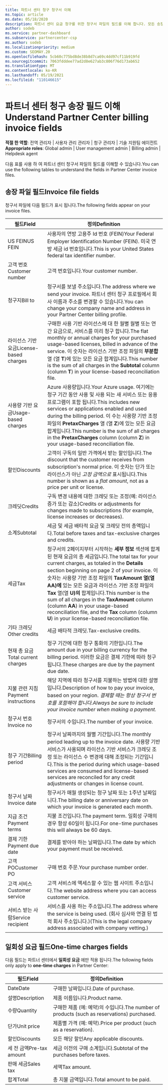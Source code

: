 ```yaml
---
title: 파트너 센터 청구 청구서 이해
ms.topic: article
ms.date: 05/18/2020
description: 파트너 센터 요금 청구를 위한 청구서 파일의 필드를 이해 합니다. 모든 송장 필드와 일회성 요금 필드에 대 한 필드 및 정의를 포함 합니다.
author: sodeb
ms.service: partner-dashboard
ms.subservice: partnercenter-csp
ms.author: sodeb
ms.localizationpriority: medium
ms.custom: SEOMAY.20
ms.openlocfilehash: 5cb60c775bd8de38b8d7ca69c4dd97cf11b919fd
ms.sourcegitcommit: 7063fdddee77ad2d8e627ab3c806f76d173ab652
ms.translationtype: MT
ms.contentlocale: ko-KR
ms.lasthandoff: 05/19/2021
ms.locfileid: "110146615"
---
```

# <a name="understand-partner-center-billing-invoice-fields"></a><span data-ttu-id="a7743-104">파트너 센터 청구 송장 필드 이해</span><span class="sxs-lookup"><span data-stu-id="a7743-104">Understand Partner Center billing invoice fields</span></span>

<span data-ttu-id="a7743-105">**적절 한 역할**: 전역 관리자 | 사용자 관리 관리자 | 청구 관리자 | 기술 지원팀 에이전트</span><span class="sxs-lookup"><span data-stu-id="a7743-105">**Appropriate roles**: Global admin | User management admin | Billing admin | Helpdesk agent</span></span>

<span data-ttu-id="a7743-106">다음 표를 사용 하 여 파트너 센터 청구서 파일의 필드를 이해할 수 있습니다.</span><span class="sxs-lookup"><span data-stu-id="a7743-106">You can use the following tables to understand the fields in Partner Center invoice files.</span></span>

## <a name="invoice-file-fields"></a><span data-ttu-id="a7743-107">송장 파일 필드</span><span class="sxs-lookup"><span data-stu-id="a7743-107">Invoice file fields</span></span>

<span data-ttu-id="a7743-108">청구서 파일에 다음 필드가 표시 됩니다.</span><span class="sxs-lookup"><span data-stu-id="a7743-108">The following fields appear on your invoice files.</span></span>

| <span data-ttu-id="a7743-109">필드</span><span class="sxs-lookup"><span data-stu-id="a7743-109">Field</span></span> | <span data-ttu-id="a7743-110">정의</span><span class="sxs-lookup"><span data-stu-id="a7743-110">Definition</span></span> |
| ----- | ---------- |
| <span data-ttu-id="a7743-111">US FEIN</span><span class="sxs-lookup"><span data-stu-id="a7743-111">US FEIN</span></span> | <span data-ttu-id="a7743-112">사용자의 연방 고용주 Id 번호 (FEIN)</span><span class="sxs-lookup"><span data-stu-id="a7743-112">Your Federal Employer Identification Number (FEIN).</span></span> <span data-ttu-id="a7743-113">미국 연방 세금 id 번호입니다.</span><span class="sxs-lookup"><span data-stu-id="a7743-113">This is your United States federal tax identifier number.</span></span> |
| <span data-ttu-id="a7743-114">고객 번호</span><span class="sxs-lookup"><span data-stu-id="a7743-114">Customer number</span></span> | <span data-ttu-id="a7743-115">고객 번호입니다.</span><span class="sxs-lookup"><span data-stu-id="a7743-115">Your customer number.</span></span> |
| <span data-ttu-id="a7743-116">청구지</span><span class="sxs-lookup"><span data-stu-id="a7743-116">Bill to</span></span> | <span data-ttu-id="a7743-117">청구서를 보낼 주소입니다.</span><span class="sxs-lookup"><span data-stu-id="a7743-117">The address where we send your invoice.</span></span> <span data-ttu-id="a7743-118">파트너 센터 청구 프로필에서 회사 이름과 주소를 변경할 수 있습니다.</span><span class="sxs-lookup"><span data-stu-id="a7743-118">You can change your company name and address in your Partner Center billing profile.</span></span> |
| <span data-ttu-id="a7743-119">라이선스 기반 요금</span><span class="sxs-lookup"><span data-stu-id="a7743-119">License-based charges</span></span> | <span data-ttu-id="a7743-120">구매한 사용 기반 라이선스에 대 한 월별 월별 또는 연간 요금으로, 서비스를 미리 청구 합니다.</span><span class="sxs-lookup"><span data-stu-id="a7743-120">The flat monthly or annual charges for your purchased usage-based licenses, billed in advance of the service.</span></span> <span data-ttu-id="a7743-121">이 숫자는 라이선스 기반 조정 파일의 **부분합** 열 (열 **T**)에 있는 모든 요금 합계입니다.</span><span class="sxs-lookup"><span data-stu-id="a7743-121">This number is the sum of all charges in the **Subtotal** column (column **T**) in your license-based reconciliation file.</span></span> |
| <span data-ttu-id="a7743-122">사용량 기반 요금</span><span class="sxs-lookup"><span data-stu-id="a7743-122">Usage-based charges</span></span> | <span data-ttu-id="a7743-123">Azure 사용량입니다.</span><span class="sxs-lookup"><span data-stu-id="a7743-123">Your Azure usage.</span></span> <span data-ttu-id="a7743-124">여기에는 청구 기간 동안 사용 및 사용 되는 새 서비스 또는 응용 프로그램이 포함 됩니다.</span><span class="sxs-lookup"><span data-stu-id="a7743-124">This includes new services or applications enabled and used during the billing period.</span></span> <span data-ttu-id="a7743-125">이 수는 사용량 기반 조정 파일의 **PretaxCharges** 열 (열 **Z**)에 있는 모든 요금 합계입니다.</span><span class="sxs-lookup"><span data-stu-id="a7743-125">This number is the sum of all charges in the **PretaxCharges** column (column **Z**) in your usage-based reconciliation file.</span></span> |
| <span data-ttu-id="a7743-126">할인</span><span class="sxs-lookup"><span data-stu-id="a7743-126">Discounts</span></span> | <span data-ttu-id="a7743-127">고객이 구독의 일반 가격에서 받는 할인입니다.</span><span class="sxs-lookup"><span data-stu-id="a7743-127">The discount that the customer receives from subscription's normal price.</span></span> <span data-ttu-id="a7743-128">이 숫자는 단가 또는 라이선스가 아닌 *고정 금액으로* 표시됩니다.</span><span class="sxs-lookup"><span data-stu-id="a7743-128">This number is shown as a *flat amount*, not as a price per unit or license.</span></span> |
| <span data-ttu-id="a7743-129">크레딧</span><span class="sxs-lookup"><span data-stu-id="a7743-129">Credits</span></span> | <span data-ttu-id="a7743-130">구독 변경 내용에 대한 크레딧 또는 조정(예: 라이선스 증가 또는 감소)</span><span class="sxs-lookup"><span data-stu-id="a7743-130">Credits or adjustments for changes made to subscriptions (for example, license increases or decreases).</span></span> |
| <span data-ttu-id="a7743-131">소계</span><span class="sxs-lookup"><span data-stu-id="a7743-131">Subtotal</span></span> | <span data-ttu-id="a7743-132">세금 및 세금 배타적 요금 및 크레딧 전의 총액입니다.</span><span class="sxs-lookup"><span data-stu-id="a7743-132">Total before taxes and tax-exclusive charges and credits.</span></span> |
| <span data-ttu-id="a7743-133">세금</span><span class="sxs-lookup"><span data-stu-id="a7743-133">Tax</span></span> | <span data-ttu-id="a7743-134">청구서의 2페이지부터 시작하는 **세부 정보** 섹션에 합계된 현재 요금의 총 세금입니다.</span><span class="sxs-lookup"><span data-stu-id="a7743-134">The total tax for your current charges, as totaled in the **Details** section beginning on page 2 of your invoice.</span></span> <span data-ttu-id="a7743-135">이 숫자는 사용량 기반 조정 파일의 **TaxAmount** **열(열 AA)에** 있는 모든 요금과 라이선스 기반 조정 파일의 **Tax** 열(열 **U)의** 합계입니다.</span><span class="sxs-lookup"><span data-stu-id="a7743-135">This number is the sum of all charges in the **TaxAmount** column (column **AA**) in your usage-based reconciliation file, and the **Tax** column (column **U**) in your license-based reconciliation file.</span></span> |
| <span data-ttu-id="a7743-136">기타 크레딧</span><span class="sxs-lookup"><span data-stu-id="a7743-136">Other credits</span></span> | <span data-ttu-id="a7743-137">세금 배타적 크레딧.</span><span class="sxs-lookup"><span data-stu-id="a7743-137">Tax-exclusive credits.</span></span> |
| <span data-ttu-id="a7743-138">현재 총 요금</span><span class="sxs-lookup"><span data-stu-id="a7743-138">Total current charges</span></span> | <span data-ttu-id="a7743-139">청구 기간에 대한 청구 통화의 기한입니다.</span><span class="sxs-lookup"><span data-stu-id="a7743-139">The amount due in your billing currency for the billing period.</span></span> <span data-ttu-id="a7743-140">이러한 요금은 결제 기한에 따라 청구됩니다.</span><span class="sxs-lookup"><span data-stu-id="a7743-140">These charges are due by the payment due date.</span></span> |
| <span data-ttu-id="a7743-141">지불 관련 지침</span><span class="sxs-lookup"><span data-stu-id="a7743-141">Payment instructions</span></span> | <span data-ttu-id="a7743-142">해당 지역에 따라 청구서를 지불하는 방법에 대한 설명입니다.</span><span class="sxs-lookup"><span data-stu-id="a7743-142">Description of how to pay your invoice, based on your region.</span></span> <span data-ttu-id="a7743-143">*결제할 때는 항상 청구서 번호를 포함해야 합니다.*</span><span class="sxs-lookup"><span data-stu-id="a7743-143">*Always be sure to include your invoice number when making a payment.*</span></span> |
| <span data-ttu-id="a7743-144">청구서 번호</span><span class="sxs-lookup"><span data-stu-id="a7743-144">Invoice no</span></span> | <span data-ttu-id="a7743-145">청구서의 수입니다.</span><span class="sxs-lookup"><span data-stu-id="a7743-145">The number of your invoice.</span></span> |
| <span data-ttu-id="a7743-146">청구 기간</span><span class="sxs-lookup"><span data-stu-id="a7743-146">Billing period</span></span> | <span data-ttu-id="a7743-147">청구서 날짜까지의 월별 기간입니다.</span><span class="sxs-lookup"><span data-stu-id="a7743-147">The monthly period leading up to the invoice date.</span></span> <span data-ttu-id="a7743-148">사용량 기반 서비스가 사용되며 라이선스 기반 서비스가 크레딧 조정 또는 라이선스 수 변경에 대해 조정되는 기간입니다.</span><span class="sxs-lookup"><span data-stu-id="a7743-148">This is the period during which usage-based services are consumed and license-based services are reconciled for any credit adjustments or changes in license count.</span></span> |
| <span data-ttu-id="a7743-149">청구서 날짜</span><span class="sxs-lookup"><span data-stu-id="a7743-149">Invoice date</span></span> | <span data-ttu-id="a7743-150">청구서가 매월 생성되는 청구 날짜 또는 1주년 날짜입니다.</span><span class="sxs-lookup"><span data-stu-id="a7743-150">The billing date or anniversary date on which your invoice is generated each month.</span></span> |
| <span data-ttu-id="a7743-151">지급 조건</span><span class="sxs-lookup"><span data-stu-id="a7743-151">Payment terms</span></span> | <span data-ttu-id="a7743-152">지불 조건입니다.</span><span class="sxs-lookup"><span data-stu-id="a7743-152">The payment term.</span></span> <span data-ttu-id="a7743-153">일회성 구매의 경우 항상 60일이 됩니다.</span><span class="sxs-lookup"><span data-stu-id="a7743-153">For one-time purchases this will always be 60 days.</span></span> |
| <span data-ttu-id="a7743-154">결제 기한</span><span class="sxs-lookup"><span data-stu-id="a7743-154">Payment due date</span></span> | <span data-ttu-id="a7743-155">결제를 받아야 하는 날짜입니다.</span><span class="sxs-lookup"><span data-stu-id="a7743-155">The date by which your payment must be received.</span></span> |
| <span data-ttu-id="a7743-156">고객 PO</span><span class="sxs-lookup"><span data-stu-id="a7743-156">Customer PO</span></span> | <span data-ttu-id="a7743-157">구매 번호 주문.</span><span class="sxs-lookup"><span data-stu-id="a7743-157">Your purchase number order.</span></span> |
| <span data-ttu-id="a7743-158">고객 서비스</span><span class="sxs-lookup"><span data-stu-id="a7743-158">Customer service</span></span> | <span data-ttu-id="a7743-159">고객 서비스에 액세스할 수 있는 웹 사이트 주소입니다.</span><span class="sxs-lookup"><span data-stu-id="a7743-159">The website address where you can access customer service.</span></span> |
| <span data-ttu-id="a7743-160">서비스 받는 사람</span><span class="sxs-lookup"><span data-stu-id="a7743-160">Service recipient</span></span> | <span data-ttu-id="a7743-161">서비스를 사용 하는 주소입니다.</span><span class="sxs-lookup"><span data-stu-id="a7743-161">The address where the service is being used.</span></span> <span data-ttu-id="a7743-162">(회사 심사와 연결 된 법적 회사 주소입니다.)</span><span class="sxs-lookup"><span data-stu-id="a7743-162">(This is the legal company address associated with company vetting.)</span></span> |

## <a name="one-time-charges-fields"></a><span data-ttu-id="a7743-163">일회성 요금 필드</span><span class="sxs-lookup"><span data-stu-id="a7743-163">One-time charges fields</span></span>

<span data-ttu-id="a7743-164">다음 필드는 파트너 센터에서 **일회성 요금** 에만 적용 됩니다.</span><span class="sxs-lookup"><span data-stu-id="a7743-164">The following fields only apply to **one-time charges** in Partner Center:</span></span>

| <span data-ttu-id="a7743-165">필드</span><span class="sxs-lookup"><span data-stu-id="a7743-165">Field</span></span> | <span data-ttu-id="a7743-166">정의</span><span class="sxs-lookup"><span data-stu-id="a7743-166">Definition</span></span> |
| ----- | ---------- |
| <span data-ttu-id="a7743-167">Date</span><span class="sxs-lookup"><span data-stu-id="a7743-167">Date</span></span> | <span data-ttu-id="a7743-168">구매한 날짜입니다.</span><span class="sxs-lookup"><span data-stu-id="a7743-168">Date of purchase.</span></span> |
| <span data-ttu-id="a7743-169">설명</span><span class="sxs-lookup"><span data-stu-id="a7743-169">Description</span></span> | <span data-ttu-id="a7743-170">제품 이름입니다.</span><span class="sxs-lookup"><span data-stu-id="a7743-170">Product name.</span></span> |
| <span data-ttu-id="a7743-171">수량</span><span class="sxs-lookup"><span data-stu-id="a7743-171">Quantity</span></span> | <span data-ttu-id="a7743-172">구매한 제품 (예: 예약)의 수입니다.</span><span class="sxs-lookup"><span data-stu-id="a7743-172">The number of products (such as reservations) purchased.</span></span> |
| <span data-ttu-id="a7743-173">단가</span><span class="sxs-lookup"><span data-stu-id="a7743-173">Unit price</span></span> | <span data-ttu-id="a7743-174">제품별 가격 (예: 예약).</span><span class="sxs-lookup"><span data-stu-id="a7743-174">Price per product (such as a reservation).</span></span> |
| <span data-ttu-id="a7743-175">할인</span><span class="sxs-lookup"><span data-stu-id="a7743-175">Discounts</span></span> | <span data-ttu-id="a7743-176">모든 해당 할인</span><span class="sxs-lookup"><span data-stu-id="a7743-176">Any applicable discounts.</span></span> |
| <span data-ttu-id="a7743-177">세 전 금액</span><span class="sxs-lookup"><span data-stu-id="a7743-177">Pre-tax amount</span></span> | <span data-ttu-id="a7743-178">세금 이전의 구매 소계입니다.</span><span class="sxs-lookup"><span data-stu-id="a7743-178">Subtotal of the purchases before taxes.</span></span> |
| <span data-ttu-id="a7743-179">판매 세금</span><span class="sxs-lookup"><span data-stu-id="a7743-179">Sales tax</span></span> | <span data-ttu-id="a7743-180">세액</span><span class="sxs-lookup"><span data-stu-id="a7743-180">Tax amount.</span></span> |
| <span data-ttu-id="a7743-181">합계</span><span class="sxs-lookup"><span data-stu-id="a7743-181">Total</span></span> | <span data-ttu-id="a7743-182">총 지불 금액입니다.</span><span class="sxs-lookup"><span data-stu-id="a7743-182">Total amount to be paid.</span></span> |
